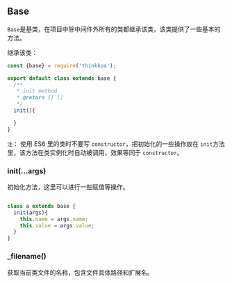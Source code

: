 ## Base

`Base`是基类，在项目中除中间件外所有的类都继承该类，该类提供了一些基本的方法。

继承该类：

```js
const {base} = require('thinkkoa');

export default class extends base {
  /**
   * init method
   * @return {} []
   */
  init(){

  }
}
```

`注`： 使用 ES6 里的类时不要写 `constructor`，把初始化的一些操作放在 `init`方法里，该方法在类实例化时自动被调用，效果等同于 `constructor`。

### init(...args)

初始化方法，这里可以进行一些赋值等操作。

```js

class a extends base {
  init(args){
    this.name = args.name;
    this.value = args.value;
  }
}
```

### _filename()

获取当前类文件的名称，包含文件具体路径和扩展名。